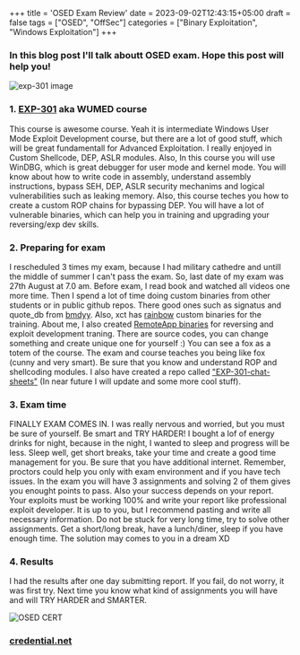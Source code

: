 +++
title = 'OSED Exam Review'
date = 2023-09-02T12:43:15+05:00
draft = false
tags = ["OSED", "OffSec"]
categories = ["Binary Exploitation", "Windows Exploitation"]
+++

### In this blog post I'll talk aboutt OSED exam. Hope this post will help you!
![exp-301 image](/img/WUMED-1200x630-social.jpg)

### 1. [EXP-301](https://www.offsec.com/courses/exp-301/) aka WUMED course

This course is awesome course. Yeah it is intermediate Windows User Mode Exploit Development course, but there are a lot of good stuff, which will be great fundamentall for Advanced Exploitation. I really enjoyed in Custom Shellcode, DEP, ASLR modules. Also, In this course you will use WinDBG, which is great debugger for user mode and kernel mode. You will know about how to write code in assembly, understand assembly instructions, bypass SEH, DEP, ASLR security mechanims and logical vulnerabilities such as leaking memory. Also, this course teches you how to create a custom ROP chains for bypassing DEP. You will have a lot of vulnerable binaries, which can help you in training and upgrading your reversing/exp dev skills.

### 2. Preparing for exam

I rescheduled 3 times my exam, because I had military cathedre and untill the middle of summer I can't pass the exam. So, last date of my exam was 27th August at 7.0 am. Before exam, I read book and watched all videos one more time. Then I spend a lot of time doing custom binaries from other students or in public github repos. There good ones such as signatus and quote_db from [bmdyy](https://github.com/bmdyy). Also, xct has [rainbow](https://github.com/xct/vulnbins) custom  binaries for the training. About me, I also created [RemoteApp binaries](https://github.com/Sh3lldon/RemoteApp/tree/main/RemoteApps) for reversing and exploit development traning. There are source codes, you can change something and create unique one for yourself :) You can see a fox as a totem of the course. The exam and course teaches you being like fox (cunny and very smart). Be sure that you know and understand ROP and shellcoding modules. I also have created a repo called ["EXP-301-chat-sheets"](https://github.com/Sh3lldon/EXP-301-cheat-sheets) (In near future I will update and some more cool stuff).

### 3. Exam time

FINALLY EXAM COMES IN. I was really nervous and worried, but you must be sure of yourself. Be smart and TRY HARDER!
I bought a lof of energy drinks for night, because in the night, I wanted to sleep and progress will be less. Sleep well, get short breaks, take your time and create a good time management for you. Be sure that you have additional internet. Remember, proctors could help you only with exam environment and if you have tech issues. In the exam you will have 3 assignments and solving 2 of them gives you enought points to pass. Also your success depends on your report. Your exploits must be working 100% and write your report like professional exploit developer. It is up to you, but I recommend pasting and write all necessary information. Do not be stuck for very long time, try to solve other assignments. Get a short/long break, have a lunch/diner, sleep if you have enough time. The solution may comes to you in a dream XD

### 4. Results

I had the results after one day submitting report. If you fail, do not worry, it was first try. Next time you know what kind of assignments you will have and will TRY HARDER and SMARTER.

![OSED CERT](/img/792961_dfd1b3e735e44a159fa406f8080b5dd3~mv2.webp)

### [credential.net](https://www.credential.net/f1ba6582-5fc3-4e2a-a056-c2f2d96484e1#gs.4mn5mu)